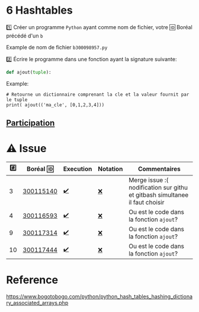 # 6 Hashtables

:one: Créer un programme `Python` ayant comme nom de fichier, votre :id: Boréal précédé d'un `b`

Example de nom de fichier `b300098957.py`

:two: Écrire le programme dans une fonction ayant la signature suivante:

```python
def ajout(tuple):
```

Example: 

```
# Retourne un dictionnaire comprenant la cle et la valeur fournit par le tuple
print( ajout(('ma_cle', [0,1,2,3,4])) 
```

## [Participation](.scripts/Participation.md)

# :warning: Issue

|:hash:| Boréal :id:                | Execution          | Notation         | Commentaires |
|------|----------------------------|--------------------|------------------|--------------|
| 3 | [300115140](./b300115140.py) | [:heavy_check_mark:](.scripts/Execution.md#etudiant-300115140) |[:x:](.scripts/Execution.md#etudiant-300115140) | Merge issue :( nodification sur githu et gitbash simultanee il faut choisir|
| 4 | [300116593](./b300116593.py) | [:heavy_check_mark:](.scripts/Execution.md#etudiant-300116593) |[:x:](.scripts/Execution.md#etudiant-300116593) | Ou est le code dans la fonction `ajout`? |
| 9 | [300117314](./b300117314.py) | [:heavy_check_mark:](Execution.md#etudiant-300117314) |[:x:](.scripts/Execution.md#etudiant-300117314) | Ou est le code dans la fonction `ajout`? |
| 10 | [300117444](./b300117444.py) | [:heavy_check_mark:](Execution.md#etudiant-300117444) |[:x:](.scripts/Execution.md#etudiant-300117444) | Ou est le code dans la fonction `ajout`? |

# Reference

https://www.bogotobogo.com/python/python_hash_tables_hashing_dictionary_associated_arrays.php
